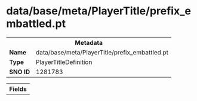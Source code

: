 <h1>data/base/meta/PlayerTitle/prefix_embattled.pt</h1><table><tr><th colspan="100%">Metadata</th></tr><tr><td><b>Name</b></td><td>data/base/meta/PlayerTitle/prefix_embattled.pt</td></tr><tr><td><b>Type</b></td><td>PlayerTitleDefinition</td></tr><tr><td><b>SNO ID</b></td><td>1281783</td></tr></table>

<table><tr><th colspan="100%">Fields</th></tr></table>

